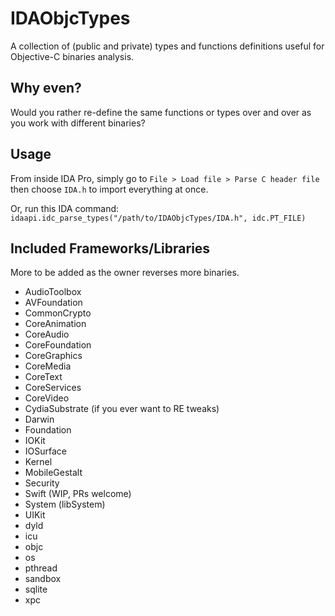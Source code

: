 # IDAObjcTypes
A collection of (public and private) types and functions definitions useful for Objective-C binaries analysis.

## Why even?
Would you rather re-define the same functions or types over and over as you work with different binaries?

## Usage
From inside IDA Pro, simply go to `File > Load file > Parse C header file` then choose `IDA.h` to import everything at once.

Or, run this IDA command: `idaapi.idc_parse_types("/path/to/IDAObjcTypes/IDA.h", idc.PT_FILE)`

## Included Frameworks/Libraries
More to be added as the owner reverses more binaries.
- AudioToolbox
- AVFoundation
- CommonCrypto
- CoreAnimation
- CoreAudio
- CoreFoundation
- CoreGraphics
- CoreMedia
- CoreText
- CoreServices
- CoreVideo
- CydiaSubstrate (if you ever want to RE tweaks)
- Darwin
- Foundation
- IOKit
- IOSurface
- Kernel
- MobileGestalt
- Security
- Swift (WIP, PRs welcome)
- System (libSystem)
- UIKit
- dyld
- icu
- objc
- os
- pthread
- sandbox
- sqlite
- xpc
